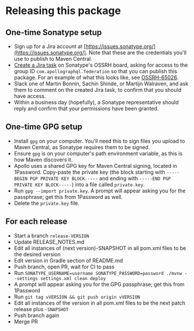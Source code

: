 # Releasing this package


## One-time Sonatype setup
- Sign up for a Jira account at [https://issues.sonatype.org/](https://issues.sonatype.org/). Note that these are the credentials you'll use to publish to Maven Central.
- [Create a Jira task](https://issues.sonatype.org/secure/CreateIssue!default.jspa) on Sonatype's OSSRH board, asking for access to the group ID `com.apollographql.federation` so that you can publish this package. For an example of what this looks like, see [OSSRH-65026](https://issues.sonatype.org/browse/OSSRH-65026).
- Slack one of Martin Bonnin, Sachin Shinde, or Martijn Walraven, and ask them to comment on the created Jira task, to confirm that you should have access.
- Within a business day (hopefully), a Sonatype representative should reply and confirm that your permissions have been granted.

## One-time GPG setup
- Install `gpg` on your computer. You'll need this to sign files you upload to Maven Central, as Sonatype requires them to be signed.
- Ensure `gpg` is on your computer's path environment variable, as this is how Maven discovers it.
- Apollo uses a shared GPG key for Maven Central signing, located in 1Password. Copy-paste the private key (the block starting with `-----BEGIN PGP PRIVATE KEY BLOCK-----` and ending with `-----END PGP PRIVATE KEY BLOCK-----`) into a file called `private.key`.
- Run `gpg --import private.key`. A prompt will appear asking you for the passphrase; get this from 1Password as well.
- Delete the `private.key` file.

## For each release
- Start a branch `release-VERSION`
- Update RELEASE_NOTES.md
- Edit all instances of (next version)-SNAPSHOT in all pom.xml files to be the desired version
- Edit version in Gradle section of README.md
- Push branch, open PR, wait for CI to pass
- Run `SONATYPE_USERNAME=username SONATYPE_PASSWORD=password ./mvnw --settings settings.xml clean deploy`
- A prompt will appear asking you for the GPG passphrase; get this from 1Password
- Run `git tag vVERSION && git push origin vVERSION`
- Edit all instances of the version in all pom.xml files to be the next patch release plus `-SNAPSHOT`
- Push branch again
- Merge PR
